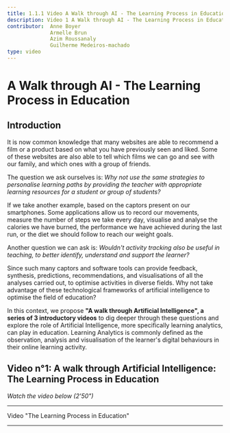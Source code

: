 ```yaml
---
title: 1.1.1 Video A Walk through AI - The Learning Process in Education
description: Video 1 A Walk through AI - The Learning Process in Education
contributor:  Anne Boyer
              Armelle Brun
              Azim Roussanaly
              Guilherme Medeiros-machado
type: video
---
```

# A Walk through AI - The Learning Process in Education
## Introduction

It is now common knowledge that many websites are able to recommend a film or a product based on what you have previously seen and liked. Some of these websites are also able to tell which films we can go and see with our family, and which ones with a group of friends.

The question we ask ourselves is: *Why not use the same strategies to personalise learning paths by providing the teacher with appropriate learning resources for a student or group of students?*

If we take another example, based on the captors present on our smartphones. Some applications allow us to record our movements, measure the number of steps we take every day, visualise and analyse the calories we have burned, the performance we have achieved during the last run, or the diet we should follow to reach our weight goals.

Another question we can ask is: *Wouldn't activity tracking also be useful in teaching, to better identify, understand and support the learner?*

Since such many captors and software tools can provide feedback, synthesis, predictions, recommendations, and visualisations of all the analyses carried out, to optimise activities in diverse fields. Why not take advantage of these technological frameworks of artificial intelligence to optimise the field of education?

In this context, we propose **"A walk through Artificial Intelligence", a series of 3 introductory videos** to dig deeper through these questions and explore the role of Artificial Intelligence, more specifically learning analytics, can play in education. Learning Analytics is commonly defined as the observation, analysis and visualisation of the learner's digital behaviours in their online learning activity.

## Video n°1: A walk through Artificial Intelligence: The Learning Process in Education

*Watch the video below (2'50")*

----------

Video "The Learning Process in Education"

-----------
